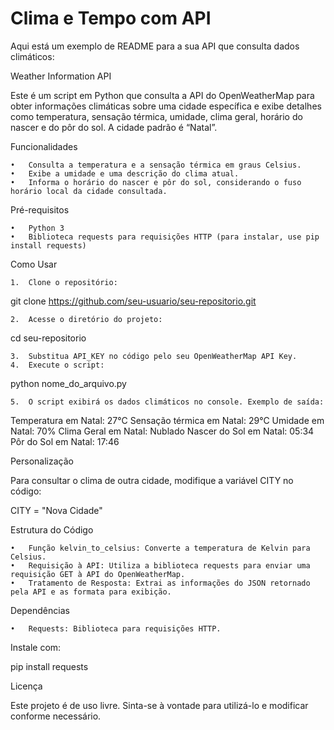 # Clima e Tempo com API
Aqui está um exemplo de README para a sua API que consulta dados climáticos:

Weather Information API

Este é um script em Python que consulta a API do OpenWeatherMap para obter informações climáticas sobre uma cidade específica e exibe detalhes como temperatura, sensação térmica, umidade, clima geral, horário do nascer e do pôr do sol. A cidade padrão é “Natal”.

Funcionalidades

	•	Consulta a temperatura e a sensação térmica em graus Celsius.
	•	Exibe a umidade e uma descrição do clima atual.
	•	Informa o horário do nascer e pôr do sol, considerando o fuso horário local da cidade consultada.

Pré-requisitos

	•	Python 3
	•	Biblioteca requests para requisições HTTP (para instalar, use pip install requests)

Como Usar

	1.	Clone o repositório:

git clone https://github.com/seu-usuario/seu-repositorio.git


	2.	Acesse o diretório do projeto:

cd seu-repositorio


	3.	Substitua API_KEY no código pelo seu OpenWeatherMap API Key.
	4.	Execute o script:

python nome_do_arquivo.py


	5.	O script exibirá os dados climáticos no console. Exemplo de saída:

Temperatura em Natal: 27°C
Sensação térmica em Natal: 29°C
Umidade em Natal: 70%
Clima Geral em Natal: Nublado
Nascer do Sol em Natal: 05:34
Pôr do Sol em Natal: 17:46



Personalização

Para consultar o clima de outra cidade, modifique a variável CITY no código:

CITY = "Nova Cidade"

Estrutura do Código

	•	Função kelvin_to_celsius: Converte a temperatura de Kelvin para Celsius.
	•	Requisição à API: Utiliza a biblioteca requests para enviar uma requisição GET à API do OpenWeatherMap.
	•	Tratamento de Resposta: Extrai as informações do JSON retornado pela API e as formata para exibição.

Dependências

	•	Requests: Biblioteca para requisições HTTP.

Instale com:

pip install requests

Licença

Este projeto é de uso livre. Sinta-se à vontade para utilizá-lo e modificar conforme necessário.
